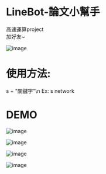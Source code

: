 # LineBot-論文小幫手
高速運算project\
加好友~

![image](https://github.com/shengchichi/LineBot/blob/master/qrcode.png)
# 使用方法:
  s + "關鍵字"\n
  Ex: s network
  
# DEMO 
![image](https://github.com/shengchichi/LineBot/blob/master/IMG_0992.PNG)

![image](https://github.com/shengchichi/LineBot/blob/master/IMG_0995.PNG)

![image](https://github.com/shengchichi/LineBot/blob/master/IMG_0993.PNG)

![image](https://github.com/shengchichi/LineBot/blob/master/IMG_0994.PNG)
